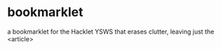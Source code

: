 # bookmarklet
a bookmarklet for the Hacklet YSWS that erases clutter, leaving just the &lt;article>
